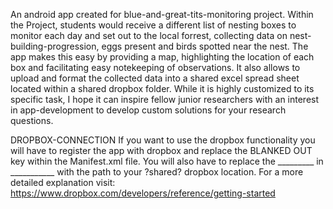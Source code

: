 An android app created for blue-and-great-tits-monitoring project. Within the Project, students would receive a different list of nesting boxes to monitor each day and set out to the local forrest, collecting data on nest-building-progression, eggs present and birds spotted near the nest.
The app makes this easy by providing a map, highlighting the location of each box and facilitating easy notekeeping of observations.
It also allows to upload and format the collected data into a shared excel spread sheet located within a shared dropbox folder.
While it is highly customized to its specific task, I hope it can inspire fellow junior researchers with an interest in app-development to develop custom solutions for your research questions.


DROPBOX-CONNECTION
If you want to use the dropbox functionality you will have to register the app with dropbox and replace the BLANKED OUT key within the Manifest.xml file.
You will also have to replace the _________ in ___________ with the path to your ?shared? dropbox location.
For a more detailed explanation visit: https://www.dropbox.com/developers/reference/getting-started
